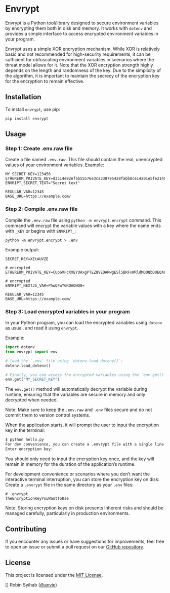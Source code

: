 # Envrypt

Envrypt is a Python tool/library designed to secure environment variables by encrypting them both in disk and memory. It works with `dotenv` and provides a simple interface to access encrypted environment variables in your program.

Envrypt uses a simple XOR encryption mechanism. While XOR is relatively basic and not recommended for high-security requirements, it can be sufficient for obfuscating environment variables in scenarios where the threat model allows for it. Note that the XOR encryption strength highly depends on the length and randomness of the key. Due to the simplicity of the algorithm, it is important to maintain the secrecy of the encryption key for the encryption to remain effective.

## Installation

To install `envrypt`, use pip:

```
pip install envrypt
```

## Usage

### Step 1: Create .env.raw file

Create a file named `.env.raw`. This file should contain the real, unencrypted values of your environment variables.
Example:

```
MY_SECRET_KEY=123456
ETHEREUM_PRIVATE_KEY=d3514e92efab55576e3ca338795428fabb8ce14a01e5fe2140619e5b0b30c8ae
ENVRIPT_SECRET_TEXT="Secret text"

REGULAR_VAR=12345
BASE_URL=https://example.com/
```

### Step 2: Compile .env.raw file

Compile the `.env.raw` file using `python -m envrypt.encrypt` command. This command will encrypt the variable values with a key where the name ends with `_KEY` or begins with `ENVRIPT_`:

```
python -m envrypt.encrypt > .env
```

Example output:

```
SECRET_KEY=XEtAUVZE

# encrypted
ETHEREUM_PRIVATE_KEY=CUpGVFcXXEYOAxgPTEZQVEQARwgESl5BRFxWRldMDQQbD0EQAFJGBERaAEwLHEFUV0JTRVIATA9JEVZTEV0VDg==

# encrypted
ENVRIPT_NEXTJS_VAR=PhwQFwYGRQAOHQ0=

REGULAR_VAR=12345
BASE_URL=https://example.com/
```

### Step 3: Load encrypted variables in your program

In your Python program, you can load the encrypted variables using `dotenv` as usual, and read it using `envrypt`.

Example:

```python
import dotenv
from envrypt import env

# load the `.env` file using `dotenv.load_dotenv()`:
dotenv.load_dotenv()

# Finally, you can access the encrypted variables using the `env.get()` method:
env.get("MY_SECRET_KEY")
```

The `env.get()` method will automatically decrypt the variable during runtime, ensuring that the variables are secure in memory and only decrypted when needed.

Note: Make sure to keep the `.env.raw` and `.env` files secure and do not commit them to version control systems.

When the application starts, it will prompt the user to input the encryption key in the terminal:

```bash
$ python hello.py
For dev convenience, you can create a .envrypt file with a single line containing the encryption key.
Enter encryption key:
```

You should only need to input the encryption key once, and the key will remain in memory for the duration of the application’s runtime.

For development convenience or scenarios where you don’t want the interactive terminal interruption, you can store the encryption key on disk:
Create a `.envrypt` file in the same directory as your `.env` files:

```
# .envrypt
TheEncryptionKeyYouWantToUse
```

Note: Storing encryption keys on disk presents inherent risks and should be managed carefully, particularly in production environments.

## Contributing

If you encounter any issues or have suggestions for improvements, feel free to open an issue or submit a pull request on our [GitHub repository](https://github.com/anvie/envrypt).

## License

This project is licensed under the [MIT License](https://opensource.org/licenses/MIT).


[] Robin Syihab ([@anvie](https://x.com/anvie))
